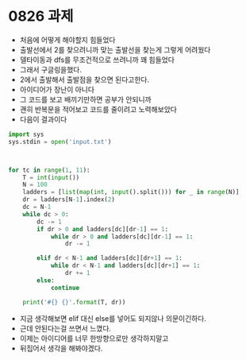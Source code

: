 # 0826 과제

* 처음에 어떻게 해야할지 힘들었다
* 출발선에서 2를 찾으려니까 맞는 출발선을 찾는게 그렇게 어려웠다
* 델타이동과 dfs를 무조건적으로 쓰려니까 꽤 힘들었다
* 그래서 구글링을했다.
* 2에서 출발해서 출발점을 찾으면 된다고한다.
* 아이디어가 장난이 아니다
* 그 코드를 보고 배끼기만하면 공부가 안되니까
* 괜히 반복문을 적어보고 코드를 줄이려고 노력해보았다
* 다음이 결과이다

```python
import sys
sys.stdin = open('input.txt')



for tc in range(1, 11):
    T = int(input())
    N = 100
    ladders = [list(map(int, input().split())) for _ in range(N)]
    dr = ladders[N-1].index(2)
    dc = N-1
    while dc > 0:
        dc -= 1
        if dr > 0 and ladders[dc][dr-1] == 1:
            while dr > 0 and ladders[dc][dr-1] == 1:
                dr -= 1

        elif dr < N-1 and ladders[dc][dr+1] == 1:
            while dr < N-1 and ladders[dc][dr+1] == 1:
                dr += 1
        else:
            continue

    print('#{} {}'.format(T, dr))

```

* 지금 생각해보면 elif 대신 else를 넣어도 되지않나 의문이긴하다. 
* 근데 안된다는걸 쓰면서 느꼈다. 
* 이제는 아이디어를 너무 한방향으로만 생각하지말고 
* 뒤집어서 생각을 해봐야겠다.